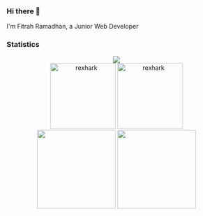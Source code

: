 ### Hi there 👋
I'm Fitrah Ramadhan, a Junior Web Developer

### Statistics
<div align="center">
  <img src="https://komarev.com/ghpvc/?username=rexhark&color=lightgrey&style=flat-square" />
  <div>
    <img height="150" src="https://github-readme-stats.vercel.app/api?username=rexhark&hide=stars&layout=compact&theme=transparent&show_icons=true" alt="rexhark" />
    <img height="150" src="https://github-readme-stats.vercel.app/api/top-langs?username=rexhark&show_icons=true&layout=compact&theme=transparent" alt="rexhark" />
  </div>
  <div>
    <img height="180" src="https://github-readme-streak-stats.herokuapp.com/?user=rexhark&theme=transparent" />
    <img height="180" src="https://github-readme-stats.vercel.app/api/wakatime?username=rexhark&layout=compactk&theme=transparent&langs_count=5" />
  <div>
  <div>
  </div>
</div>



<!--
**Rexhark/Rexhark** is a ✨ _special_ ✨ repository because its `README.md` (this file) appears on your GitHub profile.
  <img height="137.5" src="https://github-readme-stats.vercel.app/api/wakatime?username=rexhark&layout=compact&theme=transparent" alt="rexhark" />  
Here are some ideas to get you started:

- 🔭 I’m currently working on ...
- 🌱 I’m currently learning ...
- 👯 I’m looking to collaborate on ...
- 🤔 I’m looking for help with ...
- 💬 Ask me about ...
- 📫 How to reach me: ...
- 😄 Pronouns: ...
- ⚡ Fun fact: ...
-->
